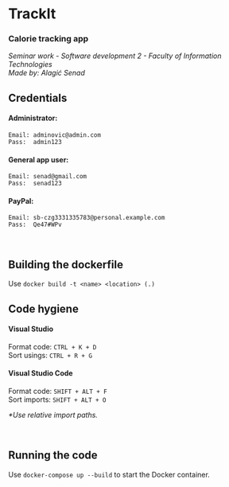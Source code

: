# TrackIt
<h3>Calorie tracking app</h3>
<i>Seminar work - Software development 2 - Faculty of Information Technologies</i> </br>
<i>Made by: Alagić Senad</i> </br>

## Credentials

#### Administrator:
	Email: adminovic@admin.com
	Pass:  admin123

#### General app user:
	Email: senad@gmail.com
	Pass:  senad123

#### PayPal:
	Email: sb-czg3331335783@personal.example.com
	Pass:  Qe47#WPv

</br>

## Building the dockerfile

Use ```docker build -t <name> <location> (.)```

## Code hygiene

<h4>Visual Studio</h4>

Format code: ```CTRL + K + D``` </br>
Sort usings: ```CTRL + R + G```

<h4>Visual Studio Code</h4>

Format code: ```SHIFT + ALT + F``` </br>
Sort imports: ```SHIFT + ALT + O```

<i>*Use relative import paths.</i>

</br>

## Running the code
Use ```docker-compose up --build``` to start the Docker container.
